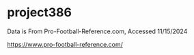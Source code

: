 # project386
Data is From Pro-Football-Reference.com, Accessed 11/15/2024

https://www.pro-football-reference.com/
